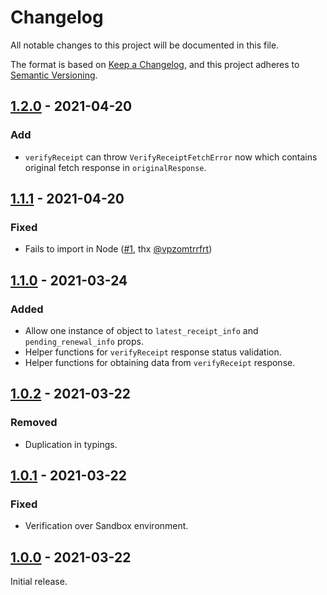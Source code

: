# Changelog

All notable changes to this project will be documented in this file.

The format is based on [Keep a Changelog](https://keepachangelog.com/en/1.0.0/),
and this project adheres to [Semantic Versioning](https://semver.org/spec/v2.0.0.html).

[comment]: <> (## [Unreleased])

[comment]: <> (### Added)

[comment]: <> (### Changed)

[comment]: <> (### Deprecated)

[comment]: <> (### Removed)

[comment]: <> (### Fixed)

[comment]: <> (### Security)

## [1.2.0] - 2021-04-20

### Add

- `verifyReceipt` can throw `VerifyReceiptFetchError` now which contains original fetch response in `originalResponse`.


## [1.1.1] - 2021-04-20

### Fixed

- Fails to import in Node ([#1](https://github.com/tamtamchik/apple-iap-tools/issues/1), thx [@vpzomtrrfrt](https://github.com/vpzomtrrfrt))

## [1.1.0] - 2021-03-24

### Added

- Allow one instance of object to `latest_receipt_info` and `pending_renewal_info` props.
- Helper functions for `verifyReceipt` response status validation.
- Helper functions for obtaining data from `verifyReceipt` response.

## [1.0.2] - 2021-03-22

### Removed

- Duplication in typings.

## [1.0.1] - 2021-03-22

### Fixed

- Verification over Sandbox environment.

## [1.0.0] - 2021-03-22

Initial release.

[1.2.0]: https://github.com/tamtamchik/apple-iap-tools/compare/1.1.1...1.2.0
[1.1.1]: https://github.com/tamtamchik/apple-iap-tools/compare/1.1.0...1.1.1
[1.1.0]: https://github.com/tamtamchik/apple-iap-tools/compare/1.0.2...1.1.0
[1.0.2]: https://github.com/tamtamchik/apple-iap-tools/compare/1.0.1...1.0.2
[1.0.1]: https://github.com/tamtamchik/apple-iap-tools/compare/1.0.0...1.0.1
[1.0.0]: https://github.com/tamtamchik/apple-iap-tools/releases/tag/1.0.0


